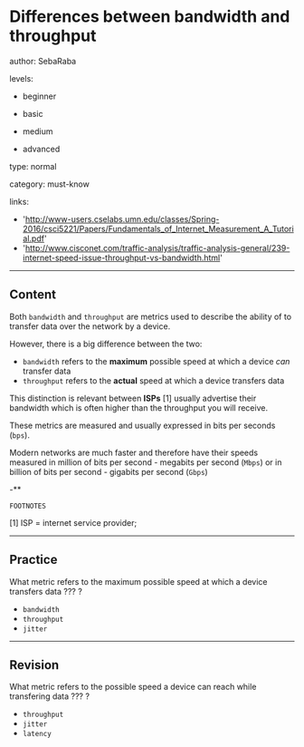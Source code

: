 # Differences between bandwidth and throughput
author: SebaRaba

levels:

  - beginner

  - basic

  - medium

  - advanced

type: normal

category: must-know

links:

  - 'http://www-users.cselabs.umn.edu/classes/Spring-2016/csci5221/Papers/Fundamentals_of_Internet_Measurement_A_Tutorial.pdf'
  - 'http://www.cisconet.com/traffic-analysis/traffic-analysis-general/239-internet-speed-issue-throughput-vs-bandwidth.html'

---
## Content

Both `bandwidth`  and `throughput` are metrics used to describe the ability of to transfer data over the network by a device.

However, there is a big difference between the two:
 - `bandwidth`  refers to the **maximum** possible speed at which a device *can* transfer data
 - `throughput` refers to the **actual** speed at which a device transfers data

This distinction is relevant between **ISPs** [1] usually advertise their bandwidth which is often higher than the throughput you will receive.

These metrics are measured and usually expressed in bits per seconds (`bps`).

 Modern networks are much faster and therefore have their speeds measured in million of bits per second - megabits per second (`Mbps`) or in billion of bits per second - gigabits per second (`Gbps`)

 -**

 `FOOTNOTES`

 [1] ISP = internet service provider;

---
## Practice

What metric refers to the maximum possible speed at which a device transfers data
??? ?

* `bandwidth`
* `throughput`
* `jitter`

---
## Revision

What metric refers to the possible speed a device can reach while transfering data
??? ?

* `throughput`
* `jitter`
* `latency`
